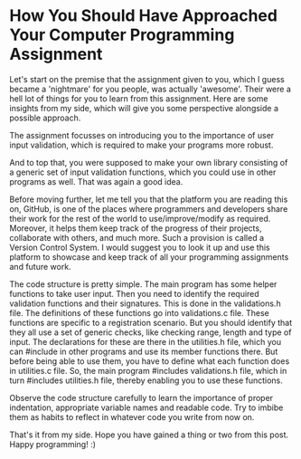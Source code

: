# How You Should Have Approached Your Computer Programming Assignment

Let's start on the premise that the assignment given to you, which I guess became a 'nightmare' for you people, was actually 'awesome'. Their were a hell lot of things for you to learn from this assignment. Here are some insights from my side, which will give you some perspective alongside a possible approach.

The assignment focusses on introducing you to the importance of user input validation, which is required to make your programs more robust.

And to top that, you were supposed to make your own library consisting of a generic set of input validation functions, which you could use in other programs as well. That was again a good idea.

Before moving further, let me tell you that the platform you are reading this on, GitHub, is one of the places where programmers and developers share their work for the rest of the world to use/improve/modify as required. Moreover, it helps them keep track of the progress of their projects, collaborate with others, and much more. Such a provision is called a Version Control System. I would suggest you to look it up and use this platform to showcase and keep track of all your programming assignments and future work.

The code structure is pretty simple. The main program has some helper functions to take user input. Then you need to identify the required validation functions and their signatures. This is done in the validations.h file. The definitions of these functions go into validations.c file. These functions are specific to a registration scenario. But you should identify that they all use a set of generic checks, like checking range, length and type of input. The declarations for these are there in the utilities.h file, which you can #include in other programs and use its member functions there. But before being able to use them, you have to define what each function does in utilities.c file. So, the main program #includes validations.h file, which in turn #includes utilities.h file, thereby enabling you to use these functions. 

Observe the code structure carefully to learn the importance of proper indentation, appropriate variable names and readable code. Try to imbibe them as habits to reflect in whatever code you write from now on.

That's it from my side. Hope you have gained a thing or two from this post. Happy programming! :)




